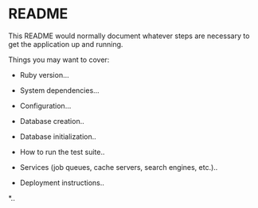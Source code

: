 # README

This README would normally document whatever steps are necessary to get the
application up and running.

Things you may want to cover:

* Ruby version...

* System dependencies...

* Configuration...

* Database creation..

* Database initialization..

* How to run the test suite..

* Services (job queues, cache servers, search engines, etc.)..

* Deployment instructions..

*.. 
